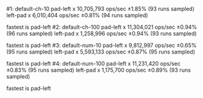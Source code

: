 #1: default-ch-10
  pad-left x 10,705,793 ops/sec ±1.85% (93 runs sampled)
  left-pad x 6,010,404 ops/sec ±0.81% (94 runs sampled)

  fastest is pad-left
#2: default-ch-100
  pad-left x 11,304,021 ops/sec ±0.94% (96 runs sampled)
  left-pad x 1,258,996 ops/sec ±0.94% (93 runs sampled)

  fastest is pad-left
#3: default-num-10
  pad-left x 9,812,997 ops/sec ±0.65% (95 runs sampled)
  left-pad x 5,593,133 ops/sec ±0.87% (95 runs sampled)

  fastest is pad-left
#4: default-num-100
  pad-left x 11,231,420 ops/sec ±0.83% (95 runs sampled)
  left-pad x 1,175,700 ops/sec ±0.89% (93 runs sampled)

  fastest is pad-left